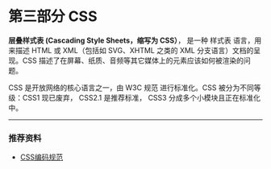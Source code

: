 # 第三部分 CSS

**层叠样式表 \(Cascading Style Sheets，缩写为 CSS）**， 是一种 样式表 语言，用来描述 HTML 或 XML（包括如 SVG、XHTML 之类的 XML 分支语言）文档的呈现。CSS 描述了在屏幕、纸质、音频等其它媒体上的元素应该如何被渲染的问题。

CSS 是开放网络的核心语言之一，由 W3C 规范 进行标准化。CSS 被分为不同等级：CSS1 现已废弃， CSS2.1 是推荐标准， CSS3 分成多个小模块且正在标准化中。

---

### 推荐资料

* [CSS编码规范](https://github.com/fex-team/styleguide/blob/master/css.md)



